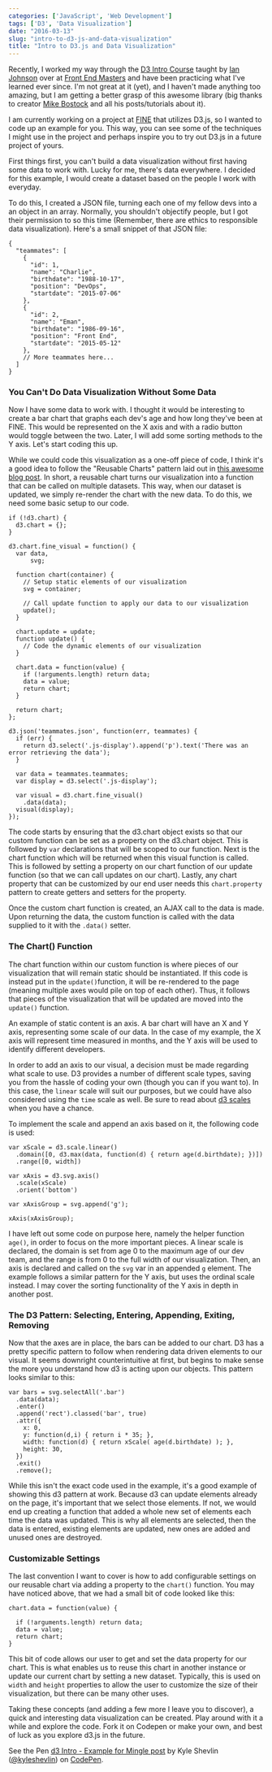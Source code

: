 ```yaml
---
categories: ['JavaScript', 'Web Development']
tags: ['D3', 'Data Visualization']
date: "2016-03-13"
slug: "intro-to-d3-js-and-data-visualization"
title: "Intro to D3.js and Data Visualization"
---
```


Recently, I worked my way through the [D3 Intro Course](https://frontendmasters.com/courses/interactive-data-visualization-d3-js/) taught by [Ian Johnson](https://twitter.com/enjalot) over at [Front End Masters](https://frontendmaster.com) and have been practicing what I've learned ever since. I'm not great at it (yet), and I haven't made anything too amazing, but I am getting a better grasp of this awesome library (big thanks to creator [Mike Bostock](https://twitter.com/mbostock) and all his posts/tutorials about it).

I am currently working on a project at [FINE](https://wearefine.com) that utilizes D3.js, so I wanted to code up an example for you. This way, you can see some of the techniques I might use in the project and perhaps inspire you to try out D3.js in a future project of yours.

First things first, you can't build a data visualization without first having some data to work with. Lucky for me, there's data everywhere. I decided for this example, I would create a dataset based on the people I work with everyday.

To do this, I created a JSON file, turning each one of my fellow devs into a an object in an array. Normally, you shouldn't objectify people, but I got their permission to so this time (Remember, there are ethics to responsible data visualization). Here's a small snippet of that JSON file:

```
{
  "teammates": [
    {
      "id": 1,
      "name": "Charlie",
      "birthdate": "1988-10-17",
      "position": "DevOps",
      "startdate": "2015-07-06"
    },
    {
      "id": 2,
      "name": "Eman",
      "birthdate": "1986-09-16",
      "position": "Front End",
      "startdate": "2015-05-12"
    },
    // More teammates here...
  ]
}

```

### You Can't Do Data Visualization Without Some Data

Now I have some data to work with. I thought it would be interesting to create a bar chart that graphs each dev's age and how long they've been at FINE. This would be represented on the X axis and with a radio button would toggle between the two. Later, I will add some sorting methods to the Y axis. Let's start coding this up.

While we could code this visualization as a one-off piece of code, I think it's a good idea to follow the "Reusable Charts" pattern laid out in [this awesome blog post](https://bost.ocks.org/mike/chart/). In short, a reusable chart turns our visualization into a function that can be called on multiple datasets. This way, when our dataset is updated, we simply re-render the chart with the new data. To do this, we need some basic setup to our code.

```
if (!d3.chart) {
  d3.chart = {};
}

d3.chart.fine_visual = function() {
  var data,
      svg;

  function chart(container) {
    // Setup static elements of our visualization
    svg = container;

    // Call update function to apply our data to our visualization
    update();
  }

  chart.update = update;
  function update() {
    // Code the dynamic elements of our visualization
  }

  chart.data = function(value) {
    if (!arguments.length) return data;
    data = value;
    return chart;
  }

  return chart;
};

d3.json('teammates.json', function(err, teammates) {
  if (err) {
    return d3.select('.js-display').append('p').text('There was an error retrieving the data');
  }

  var data = teammates.teammates;
  var display = d3.select('.js-display');

  var visual = d3.chart.fine_visual()
    .data(data);
  visual(display);
});

```

The code starts by ensuring that the d3.chart object exists so that our custom function can be set as a property on the d3.chart object. This is followed by `var` declarations that will be scoped to our function. Next is the chart function which will be returned when this visual function is called. This is followed by setting a property on our chart function of our update function (so that we can call updates on our chart). Lastly, any chart property that can be customized by our end user needs this `chart.property` pattern to create getters and setters for the property.

Once the custom chart function is created, an AJAX call to the data is made. Upon returning the data, the custom function is called with the data supplied to it with the `.data()` setter.

### The Chart() Function

The chart function within our custom function is where pieces of our visualization that will remain static should be instantiated. If this code is instead put in the `update()`function, it will be re-rendered to the page (meaning multiple axes would pile on top of each other). Thus, it follows that pieces of the visualization that will be updated are moved into the `update()` function.

An example of static content is an axis. A bar chart will have an X and Y axis, representing some scale of our data. In the case of my example, the X axis will represent time measured in months, and the Y axis will be used to identify different developers.

In order to add an axis to our visual, a decision must be made regarding what scale to use. D3 provides a number of different scale types, saving you from the hassle of coding your own (though you can if you want to). In this case, the `linear` scale will suit our purposes, but we could have also considered using the `time` scale as well. Be sure to read about [d3 scales](https://github.com/mbostock/d3/wiki/Scales) when you have a chance.

To implement the scale and append an axis based on it, the following code is used:

```
var xScale = d3.scale.linear()
  .domain([0, d3.max(data, function(d) { return age(d.birthdate); })])
  .range([0, width])

var xAxis = d3.svg.axis()
  .scale(xScale)
  .orient('bottom')

var xAxisGroup = svg.append('g');

xAxis(xAxisGroup);

```

I have left out some code on purpose here, namely the helper function `age()`, in order to focus on the more important pieces. A linear scale is declared, the domain is set from age 0 to the maximum age of our dev team, and the range is from 0 to the full width of our visualization. Then, an axis is declared and called on the `svg` var in an appended `g` element. The example follows a similar pattern for the Y axis, but uses the ordinal scale instead. I may cover the sorting functionality of the Y axis in depth in another post.

### The D3 Pattern: Selecting, Entering, Appending, Exiting, Removing

Now that the axes are in place, the bars can be added to our chart. D3 has a pretty specific pattern to follow when rendering data driven elements to our visual. It seems downright counterintuitive at first, but begins to make sense the more you understand how d3 is acting upon our objects. This pattern looks similar to this:

```
var bars = svg.selectAll('.bar')
  .data(data);
  .enter()
  .append('rect').classed('bar', true)
  .attr({
    x: 0,
    y: function(d,i) { return i * 35; },
    width: function(d) { return xScale( age(d.birthdate) ); },
    height: 30,
  })
  .exit()
  .remove();

```

While this isn't the exact code used in the example, it's a good example of showing this d3 pattern at work. Because d3 can update elements already on the page, it's important that we select those elements. If not, we would end up creating a function that added a whole new set of elements each time the data was updated. This is why all elements are selected, then the data is entered, existing elements are updated, new ones are added and unused ones are destroyed.

### Customizable Settings

The last convention I want to cover is how to add configurable settings on our reusable chart via adding a property to the `chart()` function. You may have noticed above, that we had a small bit of code looked like this:

```
chart.data = function(value) {

  if (!arguments.length) return data;
  data = value;
  return chart;
}

```

This bit of code allows our user to get and set the data property for our chart. This is what enables us to reuse this chart in another instance or update our current chart by setting a new dataset. Typically, this is used on `width` and `height` properties to allow the user to customize the size of their visualization, but there can be many other uses.

Taking these concepts (and adding a few more I leave you to discover), a quick and interesting data visualization can be created. Play around with it a while and explore the code. Fork it on Codepen or make your own, and best of luck as you explore d3.js in the future.

<p class="codepen" data-height="770" data-theme-id="0" data-slug-hash="YqPNeo" data-default-tab="result" data-user="kyleshevlin">See the Pen <a href="http://codepen.io/kyleshevlin/pen/YqPNeo/">d3 Intro - Example for Mingle post</a> by Kyle Shevlin (<a href="http://codepen.io/kyleshevlin">@kyleshevlin</a>) on <a href="http://codepen.io">CodePen</a>.</p>

<script src="//assets.codepen.io/assets/embed/ei.js" async></script>
